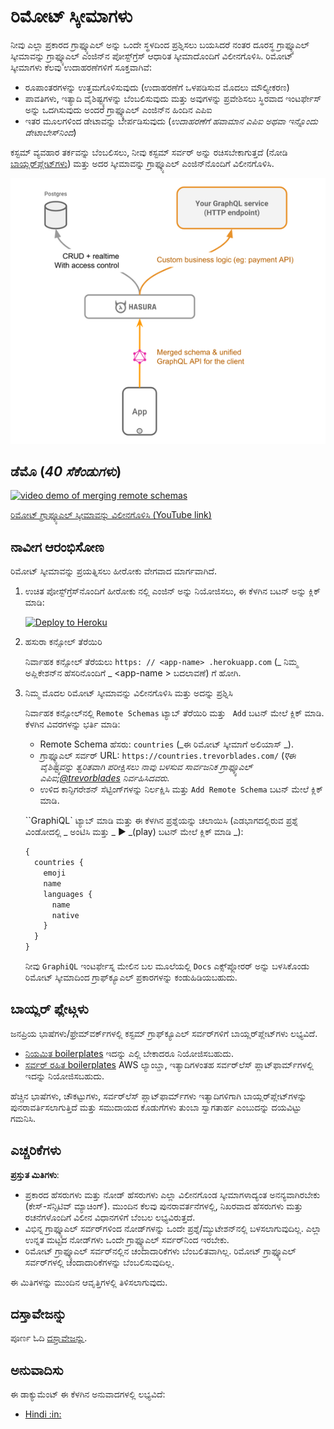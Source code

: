 # ರಿಮೋಟ್ ಸ್ಕೀಮಾಗಳು

ನೀವು ಎಲ್ಲಾ ಪ್ರಕಾರದ ಗ್ರಾಫ್ಕ್ಯೂಎಲ್ ಅನ್ನು ಒಂದೇ ಸ್ಥಳದಿಂದ ಪ್ರಶ್ನಿಸಲು ಬಯಸಿದರೆ ನಂತರ ದೂರಸ್ಥ ಗ್ರಾಫ್ಕ್ಯೂಎಲ್ ಸ್ಕೀಮಾವನ್ನು ಗ್ರಾಫ್ಕ್ಯೂಎಲ್ ಎಂಜಿನ್‌ನ ಪೋಸ್ಟ್‌ಗ್ರೆಸ್ ಆಧಾರಿತ ಸ್ಕೀಮಾದೊಂದಿಗೆ ವಿಲೀನಗೊಳಿಸಿ. ರಿಮೋಟ್ ಸ್ಕೀಮಾಗಳು ಕೆಲವು ಉದಾಹರಣೆಗಳಿಗೆ ಸೂಕ್ತವಾಗಿವೆ:

- ರೂಪಾಂತರಗಳನ್ನು ಉತ್ತಮಗೊಳಿಸುವುದು (ಉದಾಹರಣೆಗೆ ಒಳಪಡಿಸುವ ಮೊದಲು ಮೌಲ್ಯೀಕರಣ)
- ಪಾವತಿಗಳು, ಇತ್ಯಾದಿ ವೈಶಿಷ್ಟ್ಯಗಳನ್ನು ಬೆಂಬಲಿಸುವುದು ಮತ್ತು ಅವುಗಳನ್ನು ಪ್ರವೇಶಿಸಲು ಸ್ಥಿರವಾದ ಇಂಟರ್ಫೇಸ್ ಅನ್ನು ಒದಗಿಸುವುದು ಅಂದರೆ ಗ್ರಾಫ್ಕ್ಯೂಎಲ್ ಎಂಜಿನ್‌ನ ಹಿಂದಿನ ಎಪಿಐ
- ಇತರ ಮೂಲಗಳಿಂದ ಡೇಟಾವನ್ನು ಬೇರ್ಪಡಿಸುವುದು (_ಉದಾಹರಣೆಗೆ ಹವಾಮಾನ ಎಪಿಐ ಅಥವಾ ಇನ್ನೊಂದು ಡೇಟಾಬೇಸ್‌ನಿಂದ_)

ಕಸ್ಟಮ್ ವ್ಯವಹಾರ ತರ್ಕವನ್ನು ಬೆಂಬಲಿಸಲು, ನೀವು ಕಸ್ಟಮ್ ಸರ್ವರ್ ಅನ್ನು ರಚಿಸಬೇಕಾಗುತ್ತದೆ (ನೋಡಿ [ಬಾಯ್ಲರ್‌ಪ್ಲೇಟ್‌ಗಳು](../ಸಮುದಾಯ/ಬಾಯ್ಲರ್‌ಪ್ಲೇಟ್‌ಗಳು/ರಿಮೋಟ್-ಸ್ಕೀಮಾಸ್)) ಮತ್ತು ಅದರ ಸ್ಕೀಮಾವನ್ನು ಗ್ರಾಫ್ಕ್ಯೂಎಲ್ ಎಂಜಿನ್‌ನೊಂದಿಗೆ ವಿಲೀನಗೊಳಿಸಿ.

![remote schems architecture](../assets/remote-schemas-arch.png)

## ಡೆಮೊ (_40 ಸೆಕೆಂಡುಗಳು_)

[![video demo of merging remote schemas](https://img.youtube.com/vi/eY4n9aPsi0M/0.jpg)](https://www.youtube.com/watch?v=eY4n9aPsi0M)

[ರಿಮೋಟ್ ಗ್ರಾಫ್ಕ್ಯೂಎಲ್ ಸ್ಕೀಮಾವನ್ನು ವಿಲೀನಗೊಳಿಸಿ (YouTube link)](https://youtu.be/eY4n9aPsi0M)

## ನಾವೀಗ ಆರಂಭಿಸೋಣ

ರಿಮೋಟ್ ಸ್ಕೀಮಾವನ್ನು ಪ್ರಯತ್ನಿಸಲು ಹೀರೋಕು ವೇಗವಾದ ಮಾರ್ಗವಾಗಿದೆ.

1. ಉಚಿತ ಪೋಸ್ಟ್‌ಗ್ರೆಸ್‌ನೊಂದಿಗೆ ಹೀರೋಕು ನಲ್ಲಿ ಎಂಜಿನ್ ಅನ್ನು ನಿಯೋಜಿಸಲು, ಈ ಕೆಳಗಿನ ಬಟನ್ ಅನ್ನು ಕ್ಲಿಕ್ ಮಾಡಿ:

   [![Deploy to Heroku](https://www.herokucdn.com/deploy/button.svg)](https://heroku.com/deploy?template=https://github.com/hasura/graphql-engine-heroku)

2. ಹಸುರಾ ಕನ್ಸೋಲ್ ತೆರೆಯಿರಿ

   ನಿರ್ವಾಹಕ ಕನ್ಸೋಲ್ ತೆರೆಯಲು `https: // <app-name> .herokuapp.com` (_ ನಿಮ್ಮ ಅಪ್ಲಿಕೇಶನ್‌ನ ಹೆಸರಿನೊಂದಿಗೆ _ <app-name \> ಬದಲಾವಣೆ) ಗೆ ಹೋಗಿ.

3. ನಿಮ್ಮ ಮೊದಲ ರಿಮೋಟ್ ಸ್ಕೀಮಾವನ್ನು ವಿಲೀನಗೊಳಿಸಿ ಮತ್ತು ಅದನ್ನು ಪ್ರಶ್ನಿಸಿ

   ನಿರ್ವಾಹಕ ಕನ್ಸೋಲ್‌ನಲ್ಲಿ `Remote Schemas` ಟ್ಯಾಬ್ ತೆರೆಯಿರಿ ಮತ್ತು ` Add` ಬಟನ್ ಮೇಲೆ ಕ್ಲಿಕ್ ಮಾಡಿ. ಕೆಳಗಿನ ವಿವರಗಳನ್ನು ಭರ್ತಿ ಮಾಡಿ:

   - Remote Schema ಹೆಸರು: `countries` (_ಈ ರಿಮೋಟ್ ಸ್ಕೀಮಾಗೆ ಅಲಿಯಾಸ್ _).
   - ಗ್ರಾಫ್ಕ್ಯೂಎಲ್ ಸರ್ವರ್ URL: `https://countries.trevorblades.com/` (_एಈ ವೈಶಿಷ್ಟ್ಯವನ್ನು ತ್ವರಿತವಾಗಿ ಪರೀಕ್ಷಿಸಲು ನಾವು ಬಳಸುವ ಸಾರ್ವಜನಿಕ ಗ್ರಾಫ್ಕ್ಯೂಎಲ್ ಎಪಿಐ;[@trevorblades](https://github.com/trevorblades) ನಿರ್ವಹಿಸಿದವರು._
   - ಉಳಿದ ಕಾನ್ಫಿಗರೇಶನ್ ಸೆಟ್ಟಿಂಗ್‌ಗಳನ್ನು ನಿರ್ಲಕ್ಷಿಸಿ ಮತ್ತು `Add Remote Schema` ಬಟನ್ ಮೇಲೆ ಕ್ಲಿಕ್ ಮಾಡಿ.

   ``GraphiQL` ಟ್ಯಾಬ್ ಮಾಡಿ ಮತ್ತು ಈ ಕೆಳಗಿನ ಪ್ರಶ್ನೆಯನ್ನು ಚಲಾಯಿಸಿ (ಎಡಭಾಗದಲ್ಲಿರುವ ಪ್ರಶ್ನೆ ವಿಂಡೋದಲ್ಲಿ _ ಅಂಟಿಸಿ ಮತ್ತು _ ▶️ _(play) ಬಟನ್ ಮೇಲೆ ಕ್ಲಿಕ್ ಮಾಡಿ _):

   ```graphql
   {
     countries {
       emoji
       name
       languages {
         name
         native
       }
     }
   }
   ```

   ನೀವು `GraphiQL` ಇಂಟರ್ಫೇಸ್ನ ಮೇಲಿನ ಬಲ ಮೂಲೆಯಲ್ಲಿ `Docs` ಎಕ್ಸ್‌ಪ್ಲೋರರ್ ಅನ್ನು ಬಳಸಿಕೊಂಡು ರಿಮೋಟ್ ಸ್ಕೀಮಾದಿಂದ ಗ್ರಾಫ್‌ಕ್ಯೂಎಲ್ ಪ್ರಕಾರಗಳನ್ನು ಕಂಡುಹಿಡಿಯಬಹುದು.

## ಬಾಯ್ಲರ್ ಪ್ಲೇಟ್ಗಳು

ಜನಪ್ರಿಯ ಭಾಷೆಗಳು/ಫ್ರೇಮ್‌ವರ್ಕ್‌ಗಳಲ್ಲಿ ಕಸ್ಟಮ್ ಗ್ರಾಫ್‌ಕ್ಯೂಎಲ್ ಸರ್ವರ್‌ಗಳಿಗೆ ಬಾಯ್ಲರ್‌ಪ್ಲೇಟ್‌ಗಳು ಲಭ್ಯವಿದೆ.

- [ನಿಯಮಿತ boilerplates](../community/boilerplates) ಇದನ್ನು ಎಲ್ಲಿ ಬೇಕಾದರೂ ನಿಯೋಜಿಸಬಹುದು.
- [ಸರ್ವರ್ ರಹಿತ boilerplates](https://github.com/hasura/graphql-serverless) AWS ಲ್ಯಾಂಬ್ಡಾ, ಇತ್ಯಾದಿಗಳಂತಹ ಸರ್ವರ್‌ಲೆಸ್ ಪ್ಲಾಟ್‌ಫಾರ್ಮ್‌ಗಳಲ್ಲಿ ಇದನ್ನು ನಿಯೋಜಿಸಬಹುದು.

ಹೆಚ್ಚಿನ ಭಾಷೆಗಳು, ಚೌಕಟ್ಟುಗಳು, ಸರ್ವರ್‌ಲೆಸ್ ಪ್ಲಾಟ್‌ಫಾರ್ಮ್‌ಗಳು ಇತ್ಯಾದಿಗಳಿಗಾಗಿ ಬಾಯ್ಲರ್‌ಪ್ಲೇಟ್‌ಗಳನ್ನು ಪುನರಾವರ್ತಿಸಲಾಗುತ್ತಿದೆ ಮತ್ತು ಸಮುದಾಯದ ಕೊಡುಗೆಗಳು ತುಂಬಾ ಸ್ವಾಗತಾರ್ಹ ಎಂಬುದನ್ನು ದಯವಿಟ್ಟು ಗಮನಿಸಿ.

## ಎಚ್ಚರಿಕೆಗಳು

**ಪ್ರಸ್ತುತ ಮಿತಿಗಳು**:

- ಪ್ರಕಾರದ ಹೆಸರುಗಳು ಮತ್ತು ನೋಡ್ ಹೆಸರುಗಳು ಎಲ್ಲಾ ವಿಲೀನಗೊಂಡ ಸ್ಕೀಮಾಗಳಾದ್ಯಂತ ಅನನ್ಯವಾಗಿರಬೇಕು (ಕೇಸ್-ಸೆನ್ಸಿಟಿವ್ ಮ್ಯಾಚಿಂಗ್). ಮುಂದಿನ ಕೆಲವು ಪುನರಾವರ್ತನೆಗಳಲ್ಲಿ, ನಿಖರವಾದ ಹೆಸರುಗಳು ಮತ್ತು ರಚನೆಗಳೊಂದಿಗೆ ವಿಲೀನ ವಿಧಾನಗಳಿಗೆ ಬೆಂಬಲ ಲಭ್ಯವಿರುತ್ತದೆ.
- ವಿಭಿನ್ನ ಗ್ರಾಫ್ಕ್ಯೂಎಲ್ ಸರ್ವರ್‌ಗಳಿಂದ ನೋಡ್‌ಗಳನ್ನು ಒಂದೇ ಪ್ರಶ್ನೆ/ಮ್ಯುಟೇಶನ್‌ನಲ್ಲಿ ಬಳಸಲಾಗುವುದಿಲ್ಲ. ಎಲ್ಲಾ ಉನ್ನತ ಮಟ್ಟದ ನೋಡ್‌ಗಳು ಒಂದೇ ಗ್ರಾಫ್ಕ್ಯೂಎಲ್ ಸರ್ವರ್‌ನಿಂದ ಇರಬೇಕು.
- ರಿಮೋಟ್ ಗ್ರಾಫ್ಕ್ಯೂಎಲ್ ಸರ್ವರ್‌ನಲ್ಲಿನ ಚಂದಾದಾರಿಕೆಗಳು ಬೆಂಬಲಿತವಾಗಿಲ್ಲ. ರಿಮೋಟ್ ಗ್ರಾಫ್ಕ್ಯೂಎಲ್ ಸರ್ವರ್‌ಗಳಲ್ಲಿ ಚಂದಾದಾರಿಕೆಗಳನ್ನು ಬೆಂಬಲಿಸುವುದಿಲ್ಲ.

ಈ ಮಿತಿಗಳನ್ನು ಮುಂದಿನ ಆವೃತ್ತಿಗಳಲ್ಲಿ ತಿಳಿಸಲಾಗುವುದು.

## ದಸ್ತಾವೇಜನ್ನು

ಪೂರ್ಣ ಓದಿ [ದಸ್ತಾವೇಜನ್ನು](https://hasura.io/docs/latest/graphql/core/remote-schemas/index.html).

## ಅನುವಾದಿಸು

ಈ ಡಾಕ್ಯುಮೆಂಟ್ ಈ ಕೆಳಗಿನ ಅನುವಾದಗಳಲ್ಲಿ ಲಭ್ಯವಿದೆ:

- [Hindi :in:](translations/remote-schemas.hindi.md)
